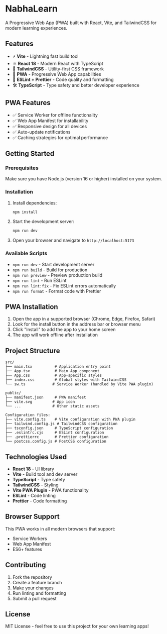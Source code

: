 # NabhaLearn

A Progressive Web App (PWA) built with React, Vite, and TailwindCSS for modern learning experiences.

## Features

- ⚡ **Vite** - Lightning fast build tool
- ⚛️ **React 18** - Modern React with TypeScript
- 🎨 **TailwindCSS** - Utility-first CSS framework
- 📱 **PWA** - Progressive Web App capabilities
- 🔧 **ESLint + Prettier** - Code quality and formatting
- 🛠️ **TypeScript** - Type safety and better developer experience

## PWA Features

- ✅ Service Worker for offline functionality
- ✅ Web App Manifest for installability
- ✅ Responsive design for all devices
- ✅ Auto-update notifications
- ✅ Caching strategies for optimal performance

## Getting Started

### Prerequisites

Make sure you have Node.js (version 16 or higher) installed on your system.

### Installation

1. Install dependencies:
   ```bash
   npm install
   ```

2. Start the development server:
   ```bash
   npm run dev
   ```

3. Open your browser and navigate to `http://localhost:5173`

### Available Scripts

- `npm run dev` - Start development server
- `npm run build` - Build for production
- `npm run preview` - Preview production build
- `npm run lint` - Run ESLint
- `npm run lint:fix` - Fix ESLint errors automatically
- `npm run format` - Format code with Prettier

## PWA Installation

1. Open the app in a supported browser (Chrome, Edge, Firefox, Safari)
2. Look for the install button in the address bar or browser menu
3. Click "Install" to add the app to your home screen
4. The app will work offline after installation

## Project Structure

```
src/
├── main.tsx          # Application entry point
├── App.tsx           # Main App component
├── App.css           # App-specific styles
├── index.css         # Global styles with TailwindCSS
└── sw.ts            # Service Worker (handled by Vite PWA plugin)

public/
├── manifest.json     # PWA manifest
├── vite.svg         # App icon
└── ...              # Other static assets

Configuration files:
├── vite.config.ts    # Vite configuration with PWA plugin
├── tailwind.config.js # TailwindCSS configuration
├── tsconfig.json     # TypeScript configuration
├── .eslintrc.cjs     # ESLint configuration
├── .prettierrc       # Prettier configuration
└── postcss.config.js # PostCSS configuration
```

## Technologies Used

- **React 18** - UI library
- **Vite** - Build tool and dev server
- **TypeScript** - Type safety
- **TailwindCSS** - Styling
- **Vite PWA Plugin** - PWA functionality
- **ESLint** - Code linting
- **Prettier** - Code formatting

## Browser Support

This PWA works in all modern browsers that support:
- Service Workers
- Web App Manifest
- ES6+ features

## Contributing

1. Fork the repository
2. Create a feature branch
3. Make your changes
4. Run linting and formatting
5. Submit a pull request

## License

MIT License - feel free to use this project for your own learning apps!
